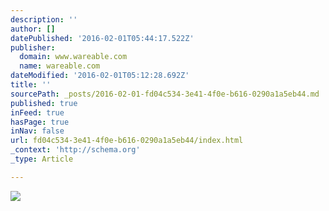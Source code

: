 ```yaml
---
description: ''
author: []
datePublished: '2016-02-01T05:44:17.522Z'
publisher:
  domain: www.wareable.com
  name: wareable.com
dateModified: '2016-02-01T05:12:28.692Z'
title: ''
sourcePath: _posts/2016-02-01-fd04c534-3e41-4f0e-b616-0290a1a5eb44.md
published: true
inFeed: true
hasPage: true
inNav: false
url: fd04c534-3e41-4f0e-b616-0290a1a5eb44/index.html
_context: 'http://schema.org'
_type: Article

---
```

![](http://www.wareable.com/media/imager/9992-b0c34e232cdff7608f8747b52cbd2b08.jpg)